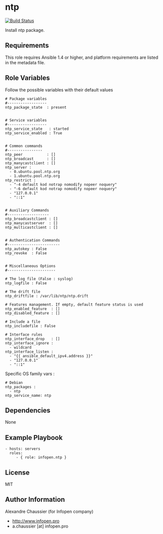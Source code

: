 ntp
===

[![Build Status](https://travis-ci.org/infOpen/ansible-role-ntp.svg?branch=master)](https://travis-ci.org/infOpen/ansible-role-ntp)

Install ntp package.

Requirements
------------

This role requires Ansible 1.4 or higher, and platform requirements are listed
in the metadata file.

Role Variables
--------------

Follow the possible variables with their default values

    # Package variables
    #------------------
    ntp_package_state  : present


    # Service variables
    #------------------
    ntp_service_state   : started
    ntp_service_enabled : True


    # Common commands
    #----------------
    ntp_peer           : []
    ntp_broadcast      : []
    ntp_manycastclient : []
    ntp_server :
      - 0.ubuntu.pool.ntp.org
      - 1.ubuntu.pool.ntp.org
    ntp_restrict :
      - "-4 default kod notrap nomodify nopeer noquery"
      - "-6 default kod notrap nomodify nopeer noquery"
      - "127.0.0.1"
      - "::1"


    # Auxiliary Commands
    #-------------------
    ntp_broadcastclient : []
    ntp_manycastserver  : []
    ntp_multicastclient : []


    # Authentication Commands
    #------------------------
    ntp_autokey : False
    ntp_revoke  : False


    # Miscellaneous Options
    #----------------------

    # The log file (False : syslog)
    ntp_logfile : False

    # The drift file
    ntp_driftfile : /var/lib/ntp/ntp.drift

    # Features management. If empty, default feature status is used
    ntp_enabled_feature  : []
    ntp_disabled_feature : []

    # Include a file
    ntp_includefile : False

    # Interface rules
    ntp_interface_drop   : []
    ntp_interface_ignore :
      - wildcard
    ntp_interface_listen :
      - "{{ ansible_default_ipv4.address }}"
      - "127.0.0.1"
      - "::1"

Specific OS family vars :

    # Debian
    ntp_packages :
      - ntp
    ntp_service_name: ntp

Dependencies
------------

None

Example Playbook
----------------

    - hosts: servers
      roles:
         - { role: infopen.ntp }

License
-------

MIT

Author Information
------------------

Alexandre Chaussier (for Infopen company)
- http://www.infopen.pro
- a.chaussier [at] infopen.pro
